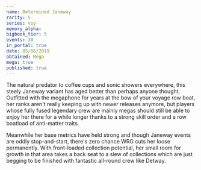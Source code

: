 ```yaml
---
name: Determined Janeway
rarity: 5
series: voy
memory_alpha:
bigbook_tier: 5
events: 30
in_portal: true
date: 05/06/2019
obtained: Mega
mega: true
published: true
---
```


The natural predator to coffee cups and sonic showers everywhere, this steely Janeway variant has aged better than perhaps anyone thought. Outfitted with the megaphone for years at the bow of your voyage row boat, her ranks aren't really keeping up with newer releases anymore, but players whose fully fused legendary crew are mainly megas should still be able to enjoy her there for a while longer thanks to a strong skill order and a row boatload of anti-matter traits.

Meanwhile her base metrics have held strong and though Janeway events are oddly stop-and-start, there's zero chance WRG cuts her loose permanently. With front-loaded collection potential, her small room for growth in that area takes a back seat to a slew of collections which are just begging to be finished with fantastic all-round crew like Detway.
